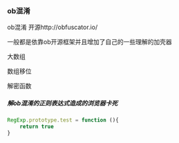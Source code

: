 ### ob混淆

ob混淆    开源http://obfuscator.io/

一般都是依靠ob开源框架并且增加了自己的一些理解的加壳器



大数组

数组移位

解密函数



##### 解ob混淆的正则表达式造成的浏览器卡死

```js
RegExp.prototype.test = function (){
    return true
}
```


